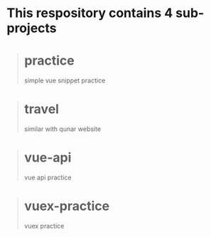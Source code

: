 # This respository contains 4 sub-projects

> # practice
> simple vue snippet practice

> # travel
> similar with qunar website

> # vue-api
> vue api practice

> # vuex-practice
> vuex practice
